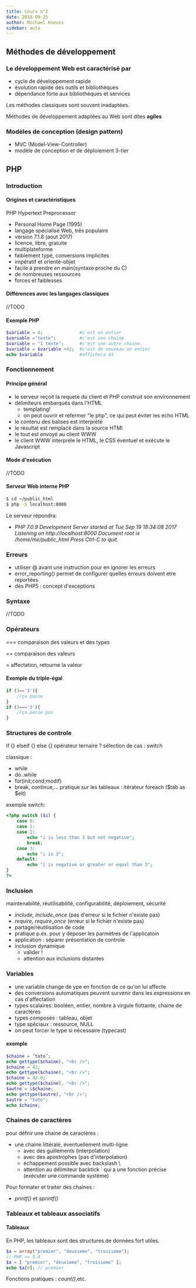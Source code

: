 ```yaml
---
title: Cours n°2
date: 2018-09-25
author: Michael Kneuss
sidebar: auto
---
```


## Méthodes de développement
### Le développement Web est caractérisé par
* cycle de développement rapide
* évolution rapide des outils et bibliothèques
* dépendance forte aux bibliothèques et services

Les méthodes classiques sont souvent inadaptées.

Méthodes de développement adaptées au Web sont dites **agiles**

### Modèles de conception (design pattern)

* MVC (Model-View-Controller)
* modèle de conception et de déploiement 3-tier

## PHP
### Introduction
#### Origines et caractéristiques
PHP Hypertext Preprocessor
* Personal Home Page (1995)
* langage spécialisé Web, très populaire
* version 7.1.8 (aout 2017)
* licence, libre, gratuite
* multiplateforme
* faiblement typé, conversions implicites
* impératif et orienté-objet
* facile à prendre en main(syntaxe proche du C)
* de nombreuses ressources
* forces et faiblesses
#### Différences avec les langages classiques
//TODO

#### Exemple PHP
```PHP
$variable = 4;              #c'est un entier
$variable ="texte";         #c'est une chaine
$variable = "1 texte";      #c'est une autre chaine.
$variable = $variable +42;  #c'est de nouveau un entier
echo $variable              #affichera 43
```
### Fonctionnement
#### Principe général
* le serveur reçoit la requete du client et PHP construit son environnement
* délimiteurs <?php ... ?> embarqués dans l'HTML
    * templating!
    * on peut ouvrir et refermer "le php", ce qui peut éviter les echo HTML
* le contenu des balises est interprété
* le résultat est remplacé dans la source HTMl
* le tout est envoyé au client WWW
* le client WWW interprèle le HTML, le CSS éventuel et exécute le Javascript

#### Mode d'exécution
//TODO

#### Serveur Web interne PHP
```sh
$ cd ~/public_html
$ php -S localhost:8000
```
Le serveur répondra:
   * *PHP 7.0.9 Development Server started at Tue Sep 19 18:34:08 2017
Listening on http://localhost:8000
Document root is /home/me/public_html
Press Ctrl-C to quit.*

### Erreurs
* utiliser @ avant une instruction pour en ignorer les erreurs
* error_reporting() permet de configurer quelles erreurs doivent etre reportées
* dès PHP5 : concept d'exceptions

### Syntaxe
//TODO

### Opérateurs

=== comparaison des valeurs et des types

== comparaison des valeurs

= affectation, retourne la valeur

#### Exemple du triple-égal
```PHP
if (3=='3'){
    //ça passe
}
if (3==='3'){
    //ça passe pas
}
```
### Structures de controle
if {} elseif {} else {}
opérateur ternaire ?
sélection de cas : switch

classique :
* while
* do..while
* for(init;cond;modif)
* break, continue,...
pratique sur les tableaux : itérateur foreach ($tab as $elt)

exemple switch:
```PHP
<?php switch ($i) {
    case 0:
    case 1:
    case 2:
        echo "i is less than 3 but not negative";
        break;
    case 3:
        echo "i is 3";
    default:
        echo "i is negative or greater or equal than 3";
}
?>
```
### Inclusion
maintenabilité, réutilisabilité, configurabilité, déploiement, sécurité
* *include, include_once* (pas d'erreur si le fichier n'existe pas)
* *require, require_once* (erreur si le fichier n'existe pas)
* partage/réutilisation de code
* pratique p.ex. pour y déposer les parmètres de l'applicatoin
* application : séparer présentation de controle
* inclusion dynamique
    * valider !
    * attention aux inclusions distantes

### Variables
* une variable change de ype en fonction de ce qu'on lui affecte
* des conversions automatiques peuvent survenir dans les expressions en cas d'affectation
* types scalaires: booléen, entier, nombre à virgule flottante, chaine de caractères
* types composés : tableau, objet
* type spéciaux : ressource, NULL
* on peut forcer le type si nécessaire (typecast)

#### exemple
```PHP
$chaine = ’toto’;
echo gettype($chaine), "<br />";
$chaine = 42;
echo gettype($chaine), "<br />";
$chaine = 42.0;
echo gettype($chaine), "<br />";
$autre = &$chaine;
echo gettype($autre), "<br />";
$autre = "toto";
echo $chaine;
```

### Chaines de caractères
pour défnir une chaine de caractères :
* une chaine littérale, éventuellement multi-ligne
    * avec des guillements (interpolation)
    * avec des apostrophes (pas d'interpolation)
    * échappement possible avec backslash \
    * attention au délimiteur backtick ` qui a une fonction précise (exécuter une commande système)

Pour formater et traiter des chaines :
* *printf()* et *sprintf()*
  
### Tableaux et tableaux associatifs

#### Tableaux

En PHP, les tableaux sont des structures de données fort utiles.

```PHP
$a = array("premier", "deuxieme", "troisieme");
// PHP >= 5.4
$a = [ "premier", "deuxieme", "troisieme" ];
echo $a[0]; // premier
```

Fonctions pratiques : *count()*,etc.